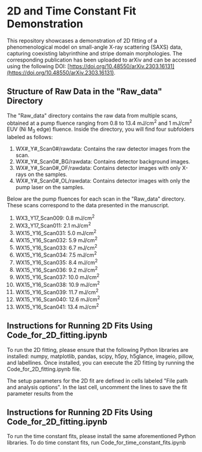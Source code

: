 # 2D and Time Constant Fit Demonstration

This repository showcases a demonstration of 2D fitting of a phenomenological model on small-angle X-ray scattering (SAXS) data, capturing coexisting labyrinthine and stripe domain morphologies. The corresponding publication has been uploaded to arXiv and can be accessed using the following DOI: [https://doi.org/10.48550/arXiv.2303.16131](https://doi.org/10.48550/arXiv.2303.16131).

## Structure of Raw Data in the "Raw_data" Directory

The "Raw_data" directory contains the raw data from multiple scans, obtained at a pump fluence ranging from 0.8 to 13.4 mJ/cm<sup>2</sup> and 1 mJ/cm<sup>2</sup> EUV (Ni M<sub>3</sub> edge) fluence. Inside the directory, you will find four subfolders labeled as follows:

1. WX#_Y#_Scan0#/rawdata: Contains the raw detector images from the scan.
2. WX#_Y#_Scan0#_BG/rawdata: Contains detector background images.
3. WX#_Y#_Scan0#_OF/rawdata: Contains detector images with only X-rays on the samples.
4. WX#_Y#_Scan0#_OL/rawdata: Contains detector images with only the pump laser on the samples.

Below are the pump fluences for each scan in the "Raw_data" directory. These scans correspond to the data presented in the manuscript.

1. WX3_Y17_Scan009: 0.8 mJ/cm<sup>2</sup>
2. WX3_Y17_Scan011: 2.1 mJ/cm<sup>2</sup>
3. WX15_Y16_Scan031: 5.0 mJ/cm<sup>2</sup>
4. WX15_Y16_Scan032: 5.9 mJ/cm<sup>2</sup>
5. WX15_Y16_Scan033: 6.7 mJ/cm<sup>2</sup>
6. WX15_Y16_Scan034: 7.5 mJ/cm<sup>2</sup>
7. WX15_Y16_Scan035: 8.4 mJ/cm<sup>2</sup>
8. WX15_Y16_Scan036: 9.2 mJ/cm<sup>2</sup>
9. WX15_Y16_Scan037: 10.0 mJ/cm<sup>2</sup>
10. WX15_Y16_Scan038: 10.9 mJ/cm<sup>2</sup>
11. WX15_Y16_Scan039: 11.7 mJ/cm<sup>2</sup>
12. WX15_Y16_Scan040: 12.6 mJ/cm<sup>2</sup>
13. WX15_Y16_Scan041: 13.4 mJ/cm<sup>2</sup>

## Instructions for Running 2D Fits Using Code_for_2D_fitting.ipynb

To run the 2D fitting, please ensure that the following Python libraries are installed: numpy, matplotlib, pandas, scipy, h5py, h5glance, imageio, pillow, and labellines. Once installed, you can execute the 2D fitting by running the Code_for_2D_fitting.ipynb file.

The setup parameters for the 2D fit are defined in cells labeled "File path and analysis options". In the last cell, uncomment the lines to save the fit parameter results from the 

## Instructions for Running 2D Fits Using Code_for_2D_fitting.ipynb

To run the time constant fits, please install the same aforementioned Python libraries. To do time constant fits, run Code_for_time_constant_fits.ipynb
